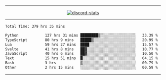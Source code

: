 <a href="https://www.github.com/ripavoid" target="_blank" rel="noreferrer">

-------

<div align='center'>
    <a href='https://discordapp.com/users/825178146797518881'>
        <img align='center' alt='discord-stats' src='https://api.discord-status.me/825178146797518881?nitro&boost=4&gradient=%231e0b1a%2C%23000000%2C%23000000%2C%23160316'></img>
    </a>
</div>

-------

<!--START_SECTION:waka-->

```txt
Total Time: 379 hrs 35 mins

Python            127 hrs 31 mins ████████▒░░░░░░░░░░░░░░░░   33.39 %
TypeScript        80 hrs 9 mins   █████▒░░░░░░░░░░░░░░░░░░░   20.99 %
Lua               59 hrs 27 mins  ████░░░░░░░░░░░░░░░░░░░░░   15.57 %
Svelte            41 hrs 8 mins   ██▓░░░░░░░░░░░░░░░░░░░░░░   10.77 %
JavaScript        40 hrs 6 mins   ██▓░░░░░░░░░░░░░░░░░░░░░░   10.50 %
Text              15 hrs 51 mins  █░░░░░░░░░░░░░░░░░░░░░░░░   04.15 %
Bash              3 hrs           ▒░░░░░░░░░░░░░░░░░░░░░░░░   00.79 %
Other             2 hrs 15 mins   ░░░░░░░░░░░░░░░░░░░░░░░░░   00.59 %
```

<!--END_SECTION:waka-->

-------
